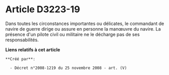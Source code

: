 # Article D3223-19

Dans toutes les circonstances importantes ou délicates, le commandant de navire de guerre dirige ou assure en personne la
manœuvre du navire. La présence d'un pilote civil ou militaire ne le décharge pas de ses responsabilités.

**Liens relatifs à cet article**

	**Créé par**:

	  - Décret n°2008-1219 du 25 novembre 2008 - art. (V)
